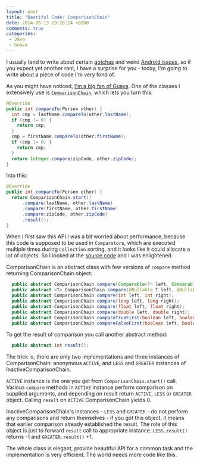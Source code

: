 ```yaml
---
layout: post
title: "Beatiful Code: ComparisonChain"
date: 2014-06-13 20:28:24 +0200
comments: true
categories: 
 - Java
 - Guava
---
```


I usually tend to write about certain [gotchas](/blog/categories/gotcha) and weird [Android issues](/blog/categories/android/), so if you expect yet another rant, I have a surprise for you - today, I'm going to write about a piece of code I'm very fond of.

As you might have noticed, [I'm a big fan of Guava](/blog/categories/guava). One of the classes I extensively use is [`ComparisonChain`](http://docs.guava-libraries.googlecode.com/git-history/release/javadoc/com/google/common/collect/ComparisonChain.html), which lets you turn this:

``` java
@Override
public int compareTo(Person other) {
  int cmp = lastName.compareTo(other.lastName);
  if (cmp != 0) {
    return cmp;
  }
  cmp = firstName.compareTo(other.firstName);
  if (cmp != 0) {
    return cmp;
  }
  return Integer.compare(zipCode, other.zipCode);
}
```

Into this:

``` java
@Override
public int compareTo(Person other) {
  return ComparisonChain.start()
      .compare(lastName, other.lastName)
      .compare(firstName, other.firstName)
      .compare(zipCode, other.zipCode)
      .result();
}
```

When I first saw this API I was a bit worried about performance, because this code is supposed to be used in `Comparator`s, which are executed multiple times during `Collection` sorting, and it looks like it could allocate a lot of objects. So I looked at the [source code](https://code.google.com/p/guava-libraries/source/browse/guava/src/com/google/common/collect/ComparisonChain.java) and I was enlightened.

ComparisonChain is an abstract class with few versions of `compare` method returning ComparisonChain object:

``` java
  public abstract ComparisonChain compare(Comparable<?> left, Comparable<?> right);
  public abstract <T> ComparisonChain compare(@Nullable T left, @Nullable T right, Comparator<T> comparator);
  public abstract ComparisonChain compare(int left, int right);
  public abstract ComparisonChain compare(long left, long right);
  public abstract ComparisonChain compare(float left, float right);
  public abstract ComparisonChain compare(double left, double right);
  public abstract ComparisonChain compareTrueFirst(boolean left, boolean right);
  public abstract ComparisonChain compareFalseFirst(boolean left, boolean right);

```

To get the result of comparison you call another abstract method:

``` java
  public abstract int result();
```

The trick is, there are only two implementations and three instances of ComparisonChain: anonymous `ACTIVE`, and `LESS` and `GREATER` instances of InactiveComparisonChain.

`ACTIVE` instance is the one you get from `ComparisonChain.start()` call. Various `compare` methods in `ACTIVE` instance perform comparison on supplied arguments, and depending on result return `ACTIVE`, `LESS` or `GREATER` object. Calling `result` on `ACTIVE` ComparisonChain yields 0.

InactiveComparisonChain's instances - `LESS` and `GREATER` - do not perform any comparisons and return themselves - if you got this object, it means that earlier comparison already established the result. The role of this object is just to forward `result` call to appropriate instance. `LESS.result()` returns -1 and `GREATER.result()` +1.

The whole class is elegant, provide beautiful API for a common task and the implementation is very efficient. The world needs more code like this.